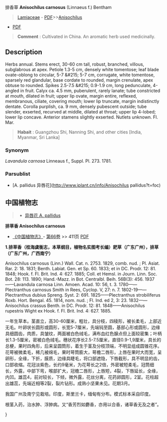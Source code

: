排香草 **Anisochilus carnosus** (Linnaeus f.) Bentham

> [Lamiaceae](http://www.iplant.cn/info/Lamiaceae?t=foc) - [PDF](http://www.iplant.cn/foc/pdf/Lamiaceae.pdf)>>[Anisochilus](http://www.iplant.cn/info/Anisochilus?t=foc)
 - [PDF](http://www.iplant.cn/foc/pdf/Anisochilus.pdf)

> **Comment** : 
> Cultivated in China. An aromatic herb used medicinally.

## Description

Herbs annual. Stems erect, 30-60 cm tall, robust, branched, villous, subglabrous at apex. Petiole 1.3-5 cm, densely white tomentose; leaf blade ovate-oblong to circular, 5-7 &amp;#215; 5-7 cm, corrugate, white tomentose, sparsely red glandular, base cordate to rounded, margin crenulate, apex obtuse to rounded. Spikes 2.5-7.5 &amp;#215; 0.9-1.9 cm, long pedunculate, 4-angled in fruit. Calyx ca. 4.5 mm, puberulent, rarely lanate; tube constricted at mouth, dilated in fruit; upper lip ovate, margin entire, reflexed, membranous, ciliate, covering mouth; lower lip truncate, margin indistinctly dentate. Corolla purplish, ca. 9 mm, densely pubescent outside; tube slender, exserted, recurved at middle, dilated at throat; upper lip 4-lobed; lower lip concave. Anterior stamens slightly exserted. Nutlets unknown. Fl. Mar.

> **Habait** : 
> Guangzhou Shi, Nanning Shi, and other cities [India, Myanmar, Sri Lanka]

### Synonym
*Lavandula carnosa* Linneaus f., Suppl. Pl. 273. 1781.

### Parsublist

* [A.  pallidus  异唇花](http://www.iplant.cn/info/Anisochilus pallidus?t=foc)

## 中国植物志

> * [异唇花  A.  pallidus](Anisochilus-pallidus-异唇花.md)

**排草香 Anisochilus carnosus**

* [《中国植物志》](http://www.iplant.cn/frps)- [第66卷](http://www.iplant.cn/frps/vol/66) >> 411页 [PDF](http://www.iplant.cn/frps/pdf/66/411.PDF)

**1.排草香（桂海虞衡志，本草纲目，植物名实图考长编）耙草（广东广州），排草（广东广州，广西南宁）**

Anisochilus carnosus (Linn.) Wall. Cat. n. 2753. 1829, comb. nud. ; Pl. Asiat. Rar. 2: 18. 1831; Benth. Labiat. Gen. et Sp. 60. 1833; et in DC. Prodr. 12: 81. 1848; Hook. f. Fl. Brit. Ind. 4: 627. 1885; Coll. et Hemsl. in Journ. Linn. Soc. Bot. 28: 113. 1890; Hand.-Mazz. in Bot. Centralbl. Beih. 56B(3): 456. 1937——Lavandula carnosa Linn. Amoen. Acad. 10: 56, t. 3. 1780——Plectranthus carnosus Smith in Rees, Cyclop. V, 27: n. 7. 1802-19——Plectranthus dubius Spreng. Syst. 2: 691. 1825——Plectranthus strobiliferus Roxb. Hort. Bengal. 45. 1814, nom. nud. ; Fl. Ind. ed 2, 3: 23. 1832——Anisochilus crassus Benth. in DC. Prodr. 12: 81. 1848——Anisochilus rupestris Wight ex Hook. f. Fl. Brit. Ind. 4: 627. 1885.

一年生草本。茎直立，高30-60厘米，粗壮，具分枝，四稜形，被长柔毛，上部近无毛。叶卵状长圆形或圆形，长宽5-7厘米，先端钝至圆，基部心形或圆形，边缘具细圆齿，肉质，具皱纹，两面被白色绒毛，满布血红色腺点但上面较密集；叶柄长1.3-5厘米，密被白色绒毛。穗状花序长2.5-7.5厘米，直径0.9-1,9厘米，具长的总梗，果时四角形，后来呈圆筒形，着生于茎及分枝顶端，不明显组成圆锥花序。花萼被微柔毛，稀几被绵毛，果时萼筒膨大，萼檐二唇形，上唇在果时大而宽，呈卵形，全缘，下折，膜质，边缘具睫毛，将口部遮隐，下唇截形，具不明显的齿，口部收缩。花冠淡紫色，长约9毫米，为花萼长之2倍，外密被短柔毛，冠筒细长，外露，中部下弯，喉部扩大，冠檐二唇形，上唇短，4裂，下唇延长，全缘，内凹。雄蕊4，前对较长，下倾，微外露，花丝分离，花药卵圆形，2室。花柱超出雄蕊，先端近相等2裂，裂片钻形。成熟小坚果未见。花期3月。

我国广州及南宁见栽培。印度，斯里兰卡，缅甸有分布。模式标本采自印度。

根茎入药，治水肿、浮肿病。又“香芳烈如麝香，亦用以合香，诸草香无及之者”。

}